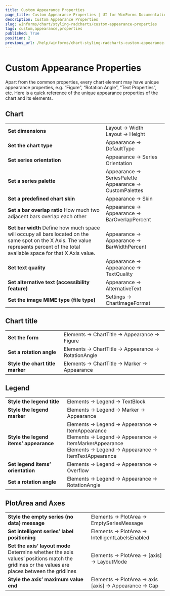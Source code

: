 ```yaml
---
title: Custom Appearance Properties
page_title: Custom Appearance Properties | UI for WinForms Documentation
description: Custom Appearance Properties
slug: winforms/chart/styling-radcharts/custom-appearance-properties
tags: custom,appearance,properties
published: True
position: 2
previous_url: /help/winforms/chart-styling-radcharts-custom-appearance-properties.html
---
```


# Custom Appearance Properties



Apart from the common properties, every chart element may have unique appearance properties, e.g. “Figure”, “Rotation Angle”, “Text Properties”, etc. Here is a quick reference of the unique appearance properties of the chart and its elements.

## Chart



|||
|----|----|
| __Set dimensions__ |Layout -> Width <br>Layout -> Height|
| __Set the chart type__ | Appearance -> DefaultType|
| __Set series orientation__ |Appearance -> Series Orientation|
| __Set a series palette__ |Appearance -> SeriesPalette <br> Appearance -> CustomPalettes|
| __Set a predefined chart skin__ | Appearance -> Skin|
| __Set a bar overlap ratio__ How much two adjacent bars overlap each other| Appearance -> Appearance -> BarOverlapPercent|
| __Set bar width__ Define how much space will occupy all bars located on the same spot on the X Axis. The value represents percent of the total available space for that X Axis value.| Appearance -> Appearance -> BarWidthPercent|
| __Set text quality__ | Appearance -> Appearance -> TextQuality|
| __Set alternative text (accessibility feature)__ | Appearance -> AlternativeText|
| __Set the image MIME type (file type)__ | Settings -> ChartImageFormat|

## Chart title






|||
|----|----|
| __Set the form__ |Elements -> ChartTitle -> Appearance -> Figure|
| __Set a rotation angle__ |Elements -> ChartTitle -> Appearance -> RotationAngle|
| __Style the chart title marker__ |Elements -> ChartTitle -> Marker -> Appearance|



## Legend


|||
|----|----|
| __Style the legend title__ |Elements -> Legend -> TextBlock|
| __Style the legend marker__ |Elements -> Legend -> Marker -> Appearance|
| __Style the legend items’ appearance__ |Elements -> Legend -> Appearance -> ItemAppearance <br> Elements -> Legend -> Appearance -> ItemMarkerAppearance <br> Elements -> Legend -> Appearance -> ItemTextAppearance|
| __Set legend items’ orientation__ | Elements -> Legend -> Appearance -> Overflow|
| __Set a rotation angle__ |Elements -> Legend -> Appearance -> RotationAngle|

## PlotArea and Axes

|||
|----|----|
| __Style the empty series (no data) message__ |Elements -> PlotArea -> EmptySeriesMessage|
| __Set intelligent series’ label positioning__ |Elements -> PlotArea -> IntelligentLabelsEnabled|
| __Set the axis’ layout mode__ Determine whether the axis values’ positions match the gridlines or the values are places between the gridlines|Elements -> PlotArea -> [axis] -> LayoutMode|
| __Style the axis’ maximum value end__ |Elements -> PlotArea -> axis [axis] -> Appearance -> Cap|
